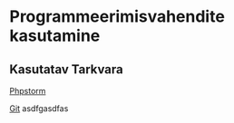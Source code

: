 # Programmeerimisvahendite kasutamine
## Kasutatav Tarkvara
[Phpstorm](https://www.jetbrains.com/phpstorm/)

[Git](https://git-scm.com/)
asdfgasdfas
